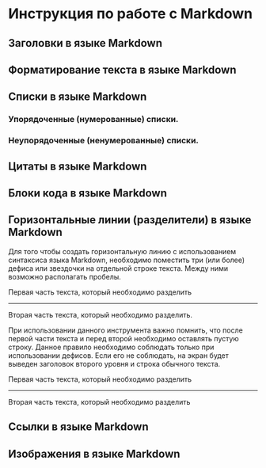 # Инструкция по работе с Markdown


## Заголовки в языке Markdown


## Форматирование текста в языке Markdown


## Списки в языке Markdown
### Упорядоченные (нумерованные) списки. 

### Неупорядоченные (ненумерованные) списки.


## Цитаты в языке Markdown


## Блоки кода в языке Markdown


## Горизонтальные линии (разделители) в языке Markdown
Для того чтобы создать горизонтальную линию с использованием синтаксиса языка Markdown, необходимо поместить три (или более) дефиса или звездочки на отдельной строке текста. Между ними возможно располагать пробелы.

Первая часть текста, который необходимо разделить
***
Вторая часть текста, который необходимо разделить.

При использовании данного инструмента важно помнить, что после первой части текста и перед второй необходимо оставлять пустую строку. Данное правило необходимо соблюдать только при использовании дефисов. Если его не соблюдать, на экран будет выведен заголовок второго уровня и строка обычного текста.

Первая часть текста, который необходимо разделить

---
Вторая часть текста, который необходимо разделить

## Ссылки в языке Markdown


## Изображения в языке Markdown